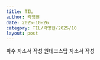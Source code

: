 ```yaml
---
title: TIL
author: 곽영헌
date: 2025-10-26
category: TIL/곽영헌/2025/10
layout: post
---
```


파수 자소서 작성
원테크스탑 자소서 작성
